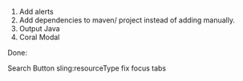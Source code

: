 1. Add alerts
2. Add dependencies to maven/ project instead of adding manually.
3. Output Java
4. Coral Modal

Done:

Search Button
sling:resourceType
fix focus tabs
